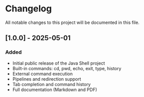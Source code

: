 # Changelog

All notable changes to this project will be documented in this file.

## [1.0.0] - 2025-05-01
### Added
- Initial public release of the Java Shell project
- Built-in commands: cd, pwd, echo, exit, type, history
- External command execution
- Pipelines and redirection support
- Tab completion and command history
- Full documentation (Markdown and PDF) 